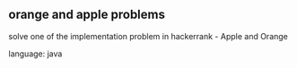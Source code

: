 ## orange and apple problems
solve one of the implementation problem in hackerrank - Apple and Orange

language: java
